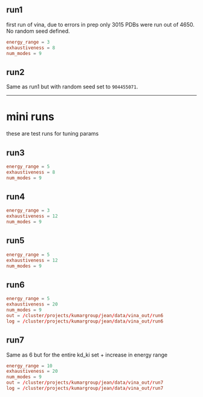 ## run1
first run of vina, due to errors in prep only 3015 PDBs were run out of 4650. No random seed defined.
```conf
energy_range = 3
exhaustiveness = 8
num_modes = 9
```
## run2 
Same as run1 but with random seed set to `904455071`.
***
# mini runs
these are test runs for tuning params
## run3
```conf
energy_range = 5
exhaustiveness = 8
num_modes = 9
```
## run4
```conf
energy_range = 3 
exhaustiveness = 12
num_modes = 9
```
## run5
```conf
energy_range = 5
exhaustiveness = 12
num_modes = 9
```
## run6
```conf
energy_range = 5
exhaustiveness = 20
num_modes = 9
out = /cluster/projects/kumargroup/jean/data/vina_out/run6
log = /cluster/projects/kumargroup/jean/data/vina_out/run6
```
## run7
Same as 6 but for the entire kd_ki set + increase in energy range
```conf
energy_range = 10
exhaustiveness = 20
num_modes = 9
out = /cluster/projects/kumargroup/jean/data/vina_out/run7
log = /cluster/projects/kumargroup/jean/data/vina_out/run7
```